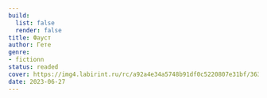```yaml
---
build:
  list: false
  render: false
title: Фауст
author: Гете
genre:
- fictionn
status: readed
cover: https://img4.labirint.ru/rc/a92a4e34a5748b91df0c5220807e31bf/363x561q80/books55/548348/cover.jpg?1612697392
date: 2023-06-27
---
```


